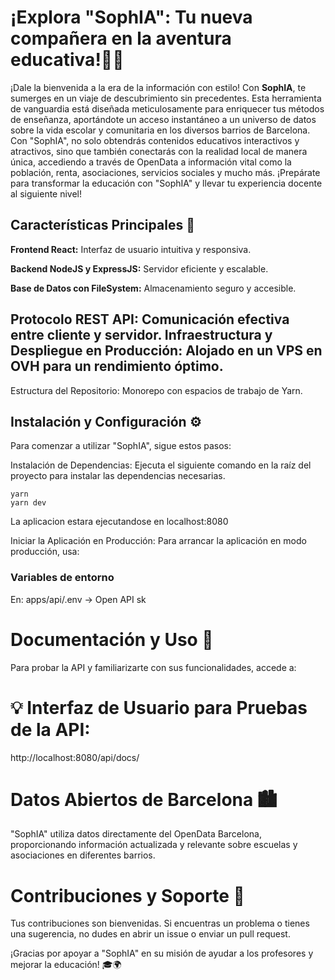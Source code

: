 # ¡Explora "SophIA": Tu nueva compañera en la aventura educativa!👩‍🏫

¡Dale la bienvenida a la era de la información con estilo! Con **SophIA**, te sumerges en un viaje de descubrimiento sin precedentes. Esta herramienta de vanguardia está diseñada meticulosamente para enriquecer tus métodos de enseñanza, aportándote un acceso instantáneo a un universo de datos sobre la vida escolar y comunitaria en los diversos barrios de Barcelona. Con "SophIA", no solo obtendrás contenidos educativos interactivos y atractivos, sino que también conectarás con la realidad local de manera única, accediendo a través de OpenData a información vital como la población, renta, asociaciones, servicios sociales y mucho más. ¡Prepárate para transformar la educación con "SophIA" y llevar tu experiencia docente al siguiente nivel!
## Características Principales 🌟
**Frontend React:** Interfaz de usuario intuitiva y responsiva.

**Backend NodeJS y ExpressJS:** Servidor eficiente y escalable.

**Base de Datos con FileSystem:** Almacenamiento seguro y accesible.

Protocolo REST API: Comunicación efectiva entre cliente y servidor.
Infraestructura y Despliegue en Producción: Alojado en un VPS en OVH para un rendimiento óptimo.
---
Estructura del Repositorio: Monorepo con espacios de trabajo de Yarn.
## Instalación y Configuración ⚙️
Para comenzar a utilizar "SophIA", sigue estos pasos:

Instalación de Dependencias:
Ejecuta el siguiente comando en la raíz del proyecto para instalar las dependencias necesarias.
```
yarn
yarn dev
```
La aplicacion estara ejecutandose en localhost:8080

Iniciar la Aplicación en Producción:
Para arrancar la aplicación en modo producción, usa:

### Variables de entorno

En: apps/api/.env -> Open API sk


# Documentación y Uso 📖
Para probar la API y familiarizarte con sus funcionalidades, accede a:

# 💡 Interfaz de Usuario para Pruebas de la API:
http://localhost:8080/api/docs/

# Datos Abiertos de Barcelona 🏙️
"SophIA" utiliza datos directamente del OpenData Barcelona, proporcionando información actualizada y relevante sobre escuelas y asociaciones en diferentes barrios.

# Contribuciones y Soporte 🤝
Tus contribuciones son bienvenidas. Si encuentras un problema o tienes una sugerencia, no dudes en abrir un issue o enviar un pull request.

¡Gracias por apoyar a "SophIA" en su misión de ayudar a los profesores y mejorar la educación! 🎓🌍

